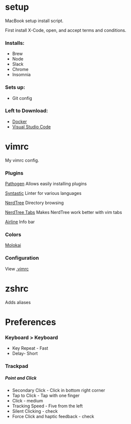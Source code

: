 # setup
MacBook setup install script.

First install X-Code, open, and accept terms and conditions.

### Installs:
- Brew
- Node
- Slack
- Chrome
- Insomnia
### Sets up:
- Git config

### Left to Download:
- [Docker](https://download.docker.com/mac/stable/Docker.dmg)
- [Visual Studio Code](https://code.visualstudio.com/)

# vimrc
My vimrc config.

### Plugins
[Pathogen](https://github.com/tpope/vim-pathogen)
Allows easily installing plugins

[Syntastic](https://github.com/scrooloose/syntastic)
Linter for various languages

[NerdTree](http://www.vim.org/scripts/script.php?script_id=1658)
Directory browsing

[NerdTree Tabs](https://github.com/jistr/vim-nerdtree-tabs)
Makes NerdTree work better with vim tabs

[Airline](https://github.com/vim-airline/vim-airline)
Info bar

### Colors
[Molokai](http://www.vim.org/scripts/script.php?script_id=2340)

### Configuration
View [.vimrc](https://github.com/brettcelestre/vim-config/blob/master/.vimrc)

# zshrc
Adds aliases

# Preferences
### Keyboard > Keyboard
- Key Repeat - Fast
- Delay- Short
### Trackpad
##### Point and Click
- Secondary Click - Click in bottom right corner
- Tap to Click - Tap with one finger
- Click - medium
- Tracking Speed - Five from the left
- Silent Clicking - check
- Force Click and haptic feedback - check